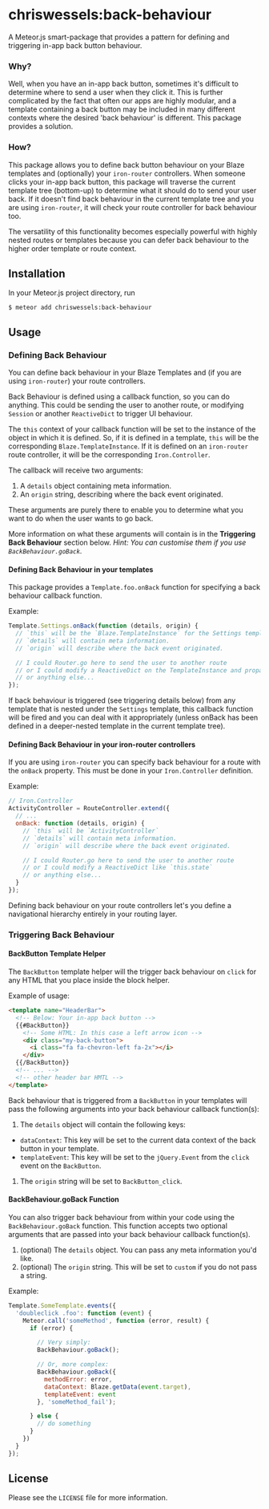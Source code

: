 # chriswessels:back-behaviour

A Meteor.js smart-package that provides a pattern for defining and triggering in-app back button behaviour.

### Why?

Well, when you have an in-app back button, sometimes it's difficult to determine where to send a user when they click it. This is further complicated by the fact that often our apps are highly modular, and a template containing a back button may be included in many different contexts where the desired 'back behaviour' is different. This package provides a solution.

### How?

This package allows you to define back button behaviour on your Blaze templates and (optionally) your `iron-router` controllers. When someone clicks your in-app back button, this package will traverse the current template tree (bottom-up) to determine what it should do to send your user back. If it doesn't find back behaviour in the current template tree and you are using `iron-router`, it will check your route controller for back behaviour too.

The versatility of this functionality becomes especially powerful with highly nested routes or templates because you can defer back behaviour to the higher order template or route context.

## Installation

In your Meteor.js project directory, run

    $ meteor add chriswessels:back-behaviour

## Usage

### Defining Back Behaviour

You can define back behaviour in your Blaze Templates and (if you are using `iron-router`) your route controllers.

Back Behaviour is defined using a callback function, so you can do anything. This could be sending the user to another route, or modifying `Session` or another `ReactiveDict` to trigger UI behaviour.

The `this` context of your callback function will be set to the instance of the object in which it is defined. So, if it is defined in a template, `this` will be the corresponding `Blaze.TemplateInstance`. If it is defined on an `iron-router` route controller, it will be the corresponding `Iron.Controller`.

The callback will receive two arguments:

1. A `details` object containing meta information.
1. An `origin` string, describing where the back event originated.

These arguments are purely there to enable you to determine what you want to do when the user wants to go back.

More information on what these arguments will contain is in the **Triggering Back Behaviour** section below. *Hint: You can customise them if you use `BackBehaviour.goBack`.*

#### Defining Back Behaviour in your templates

This package provides a `Template.foo.onBack` function for specifying a back behaviour callback function.

Example:

```javascript
Template.Settings.onBack(function (details, origin) {
  // `this` will be the `Blaze.TemplateInstance` for the Settings template.
  // `details` will contain meta information.
  // `origin` will describe where the back event originated.

  // I could Router.go here to send the user to another route
  // or I could modify a ReactiveDict on the TemplateInstance and propagate a UI change
  // or anything else...
});
```

If back behaviour is triggered (see triggering details below) from any template that is nested under the `Settings` template, this callback function will be fired and you can deal with it appropriately (unless onBack has been defined in a deeper-nested template in the current template tree).

#### Defining Back Behaviour in your iron-router controllers

If you are using `iron-router` you can specify back behaviour for a route with the `onBack` property. This must be done in your `Iron.Controller` definition.

Example:

```javascript
// Iron.Controller
ActivityController = RouteController.extend({
  // ...
  onBack: function (details, origin) {
    // `this` will be `ActivityController`
    // `details` will contain meta information.
    // `origin` will describe where the back event originated.

    // I could Router.go here to send the user to another route
    // or I could modify a ReactiveDict like `this.state`
    // or anything else...
  }
});
```

Defining back behaviour on your route controllers let's you define a navigational hierarchy entirely in your routing layer.

### Triggering Back Behaviour

#### BackButton Template Helper

The `BackButton` template helper will the trigger back behaviour on `click` for any HTML that you place inside the block helper.

Example of usage:

```html
<template name="HeaderBar">
  <!-- Below: Your in-app back button -->
  {{#BackButton}}
    <!-- Some HTML: In this case a left arrow icon -->
    <div class="my-back-button">
      <i class="fa fa-chevron-left fa-2x"></i>
    </div>
  {{/BackButton}}
  <!-- ... -->
  <!-- other header bar HMTL -->
</template>
```

Back behaviour that is triggered from a `BackButton` in your templates will pass the following arguments into your back behaviour callback function(s):

1. The `details` object will contain the following keys:
 - `dataContext`: This key will be set to the current data context of the back button in your template.
 - `templateEvent`: This key will be set to the `jQuery.Event` from the `click` event on the `BackButton`.
1. The `origin` string will be set to `BackButton_click`.

#### BackBehaviour.goBack Function

You can also trigger back behaviour from within your code using the `BackBehaviour.goBack` function. This function accepts two optional arguments that are passed into your back behaviour callback function(s).

1. (optional) The `details` object. You can pass any meta information you'd like.
1. (optional) The `origin` string. This will be set to `custom` if you do not pass a string.

Example:

```javascript
Template.SomeTemplate.events({
  'doubleclick .foo': function (event) {
    Meteor.call('someMethod', function (error, result) {
      if (error) {

        // Very simply:
        BackBehaviour.goBack();

        // Or, more complex:
        BackBehaviour.goBack({
          methodError: error,
          dataContext: Blaze.getData(event.target),
          templateEvent: event
        }, 'someMethod_fail');

      } else {
        // do something
      }
    })
  }
});
```

## License

Please see the `LICENSE` file for more information.
